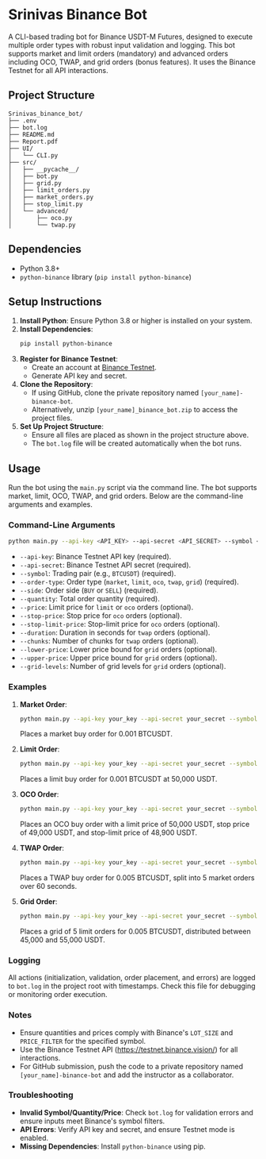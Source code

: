 # Srinivas Binance Bot

A CLI-based trading bot for Binance USDT-M Futures, designed to execute multiple order types with robust input validation and logging. This bot supports market and limit orders (mandatory) and advanced orders including OCO, TWAP, and grid orders (bonus features). It uses the Binance Testnet for all API interactions.

## Project Structure

```
Srinivas_binance_bot/
├── .env
├── bot.log
├── README.md
├── Report.pdf
├── UI/
│   └── CLI.py
├── src/
│   ├── __pycache__/
│   ├── bot.py
│   ├── grid.py
│   ├── limit_orders.py
│   ├── market_orders.py
│   ├── stop_limit.py
│   └── advanced/
│       ├── oco.py
│       └── twap.py

```

## Dependencies

- Python 3.8+
- `python-binance` library (`pip install python-binance`)

## Setup Instructions

1. **Install Python**: Ensure Python 3.8 or higher is installed on your system.
2. **Install Dependencies**:
   ```bash
   pip install python-binance
   ```
3. **Register for Binance Testnet**:
   - Create an account at [Binance Testnet](https://testnet.binance.vision/).
   - Generate API key and secret.
4. **Clone the Repository**:
   - If using GitHub, clone the private repository named `[your_name]-binance-bot`.
   - Alternatively, unzip `[your_name]_binance_bot.zip` to access the project files.
5. **Set Up Project Structure**:
   - Ensure all files are placed as shown in the project structure above.
   - The `bot.log` file will be created automatically when the bot runs.

## Usage

Run the bot using the `main.py` script via the command line. The bot supports market, limit, OCO, TWAP, and grid orders. Below are the command-line arguments and examples.

### Command-Line Arguments

```bash
python main.py --api-key <API_KEY> --api-secret <API_SECRET> --symbol <SYMBOL> --order-type <TYPE> --side <SIDE> --quantity <QUANTITY> [--price <PRICE>] [--stop-price <STOP_PRICE>] [--stop-limit-price <STOP_LIMIT_PRICE>] [--duration <DURATION>] [--chunks <CHUNKS>] [--lower-price <LOWER_PRICE>] [--upper-price <UPPER_PRICE>] [--grid-levels <GRID_LEVELS>]
```

- `--api-key`: Binance Testnet API key (required).
- `--api-secret`: Binance Testnet API secret (required).
- `--symbol`: Trading pair (e.g., `BTCUSDT`) (required).
- `--order-type`: Order type (`market`, `limit`, `oco`, `twap`, `grid`) (required).
- `--side`: Order side (`BUY` or `SELL`) (required).
- `--quantity`: Total order quantity (required).
- `--price`: Limit price for `limit` or `oco` orders (optional).
- `--stop-price`: Stop price for `oco` orders (optional).
- `--stop-limit-price`: Stop-limit price for `oco` orders (optional).
- `--duration`: Duration in seconds for `twap` orders (optional).
- `--chunks`: Number of chunks for `twap` orders (optional).
- `--lower-price`: Lower price bound for `grid` orders (optional).
- `--upper-price`: Upper price bound for `grid` orders (optional).
- `--grid-levels`: Number of grid levels for `grid` orders (optional).

### Examples

1. **Market Order**:
   ```bash
   python main.py --api-key your_key --api-secret your_secret --symbol BTCUSDT --order-type market --side BUY --quantity 0.001
   ```
   Places a market buy order for 0.001 BTCUSDT.

2. **Limit Order**:
   ```bash
   python main.py --api-key your_key --api-secret your_secret --symbol BTCUSDT --order-type limit --side BUY --quantity 0.001 --price 50000.0
   ```
   Places a limit buy order for 0.001 BTCUSDT at 50,000 USDT.

3. **OCO Order**:
   ```bash
   python main.py --api-key your_key --api-secret your_secret --symbol BTCUSDT --order-type oco --side BUY --quantity 0.001 --price 50000.0 --stop-price 49000.0 --stop-limit-price 48900.0
   ```
   Places an OCO buy order with a limit price of 50,000 USDT, stop price of 49,000 USDT, and stop-limit price of 48,900 USDT.

4. **TWAP Order**:
   ```bash
   python main.py --api-key your_key --api-secret your_secret --symbol BTCUSDT --order-type twap --side BUY --quantity 0.005 --duration 60 --chunks 5
   ```
   Places a TWAP buy order for 0.005 BTCUSDT, split into 5 market orders over 60 seconds.

5. **Grid Order**:
   ```bash
   python main.py --api-key your_key --api-secret your_secret --symbol BTCUSDT --order-type grid --quantity 0.005 --lower-price 45000.0 --upper-price 55000.0 --grid-levels 5
   ```
   Places a grid of 5 limit orders for 0.005 BTCUSDT, distributed between 45,000 and 55,000 USDT.

### Logging

All actions (initialization, validation, order placement, and errors) are logged to `bot.log` in the project root with timestamps. Check this file for debugging or monitoring order execution.

### Notes

- Ensure quantities and prices comply with Binance's `LOT_SIZE` and `PRICE_FILTER` for the specified symbol.
- Use the Binance Testnet API (https://testnet.binance.vision/) for all interactions.
- For GitHub submission, push the code to a private repository named `[your_name]-binance-bot` and add the instructor as a collaborator.

### Troubleshooting

- **Invalid Symbol/Quantity/Price**: Check `bot.log` for validation errors and ensure inputs meet Binance's symbol filters.
- **API Errors**: Verify API key and secret, and ensure Testnet mode is enabled.
- **Missing Dependencies**: Install `python-binance` using pip.
